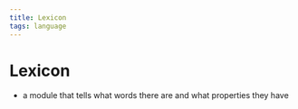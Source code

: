 ```yaml
---
title: Lexicon
tags: language
---
```


# Lexicon
- a module that tells what words there are and what properties they have 


























































